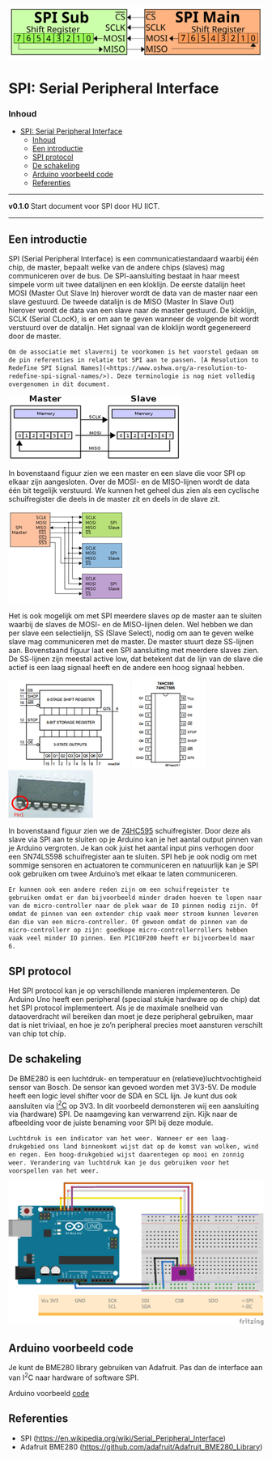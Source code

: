 ![logo](../SPI/img/SPI_basic_operation,_single_Main_&_Sub.svg) [](logo-id)

# SPI: Serial Peripheral Interface[](title-id)

### Inhoud[](toc-id)

- [SPI: Serial Peripheral Interface](#spi-serial-peripheral-interface)
    - [Inhoud](#inhoud)
  - [Een introductie](#een-introductie)
  - [SPI protocol](#spi-protocol)
  - [De schakeling](#de-schakeling)
  - [Arduino voorbeeld code](#arduino-voorbeeld-code)
  - [Referenties](#referenties)

---

**v0.1.0 [](version-id)** Start document voor SPI door HU IICT[](author-id).

---

## Een introductie

SPI (Serial Peripheral Interface) is een communicatiestandaard waarbij één chip, de master, bepaalt welke van de andere chips (slaves) mag communiceren over de bus. De SPI-aansluiting bestaat in haar meest simpele vorm uit twee datalijnen en een kloklijn. De eerste datalijn heet MOSI (Master Out Slave In) hierover wordt de data van de master naar een slave gestuurd. De tweede datalijn is de MISO (Master In Slave Out) hierover wordt de data van een slave naar de master gestuurd. De kloklijn, SCLK (Serial CLocK), is er om aan te geven wanneer de volgende bit wordt verstuurd over de datalijn. Het signaal van de kloklijn wordt gegenereerd door de master.

    Om de associatie met slavernij te voorkomen is het voorstel gedaan om de pin referenties in relatie tot SPI aan te passen. [A Resolution to Redefine SPI Signal Names](<https://www.oshwa.org/a-resolution-to-redefine-spi-signal-names/>). Deze terminologie is nog niet volledig overgenomen in dit document.

![SPI met één master en één slave.](../SPI/img/SPI_master_slave.png)

In bovenstaand figuur zien we een master en een slave die voor SPI op elkaar zijn aangesloten. Over de MOSI- en de MISO-lijnen wordt de data één bit tegelijk verstuurd. We kunnen het geheel dus zien als een cyclische schuifregister die deels in de master zit en deels in de slave zit.

![SPI met één master en drie slaves.](../SPI/img/SPI_three_slaves.png)

Het is ook mogelijk om met SPI meerdere slaves op de master aan te sluiten waarbij de slaves de MOSI- en de MISO-lijnen delen. Wel hebben we dan per slave een selectielijn, SS (Slave Select), nodig om aan te geven welke slave mag communiceren met de master. De master stuurt deze SS-lijnen aan. Bovenstaand figuur laat een SPI aansluiting met meerdere slaves zien. De SS-lijnen zijn meestal active low, dat betekent dat de lijn van de slave die actief is een laag signaal heeft en de andere een hoog signaal hebben.

![De aansluitingen van een 74HC595 output schuifregister](../SPI/img/74HC595_intern.png)  ![](../SPI/img/74HC595.png) ![](../SPI/img/74HC595_img.png)

In bovenstaand figuur zien we de [74HC595](../../elektronische-componenten/ic/74HC595/README.md) schuifregister. Door deze als slave via SPI aan te sluiten op je Arduino kan je het aantal output pinnen van je Arduino vergroten. Je kan ook juist het aantal input pins verhogen door een SN74LS598 schuifregister aan te sluiten. SPI heb je ook nodig om met sommige sensoren en actuatoren te communiceren en natuurlijk kan je SPI ook gebruiken om twee Arduino’s met elkaar te laten communiceren.

    Er kunnen ook een andere reden zijn om een schuifregeister te gebruiken omdat er dan bijvoorbeeld minder draden hoeven te lopen naar van de micro-controller naar de plek waar de IO pinnen nodig zijn. Of omdat de pinnen van een extender chip vaak meer stroom kunnen leveren dan die van een micro-controller. Of gewoon omdat de pinnen van de micro-controllerr op zijn: goedkope micro-controllerrollers hebben vaak veel minder IO pinnen. Een PIC10F200 heeft er bijvoorbeeld maar 6.

## SPI protocol

Het SPI protocol kan je op verschillende manieren implementeren. De Arduino Uno heeft een peripheral (speciaal stukje hardware op de chip) dat het SPI protocol implementeert. Als je de maximale snelheid van dataoverdracht wil bereiken dan moet je deze peripheral gebruiken, maar dat is niet triviaal, en hoe je zo’n peripheral precies moet aansturen verschilt van chip tot chip.

## De schakeling

De BME280 is een luchtdruk- en temperatuur en (relatieve)luchtvochtigheid sensor van Bosch. De sensor kan gevoed worden met 3V3-5V. De module heeft een logic level shifter voor de SDA en SCL lijn. Je kunt dus ook aansluiten via [I<sup>2</sup>C](../I2C/README.md) op 3V3. In dit voorbeeld demonsteren wij een aansluiting via (hardware) SPI. De naamgeving kan verwarrend zijn. Kijk naar de afbeelding voor de juiste benaming voor SPI bij deze module. 

    Luchtdruk is een indicator van het weer. Wanneer er een laag-drukgebied ons land binnenkomt wijst dat op de komst van wolken, wind en regen. Een hoog-drukgebied wijst daarentegen op mooi en zonnig weer. Verandering van luchtdruk kan je dus gebruiken voor het voorspellen van het weer.

![BME280](../SPI/img/BME280_bb.png)

## Arduino voorbeeld code

Je kunt de BME280 library gebruiken van Adafruit. Pas dan de interface aan van I<sup>2</sup>C naar hardware of software SPI.

Arduino voorbeeld [code](../SPI/files/bme280test/bme280test.ino)

## Referenties

- SPI (<https://en.wikipedia.org/wiki/Serial_Peripheral_Interface>)
- Adafruit BME280 (<https://github.com/adafruit/Adafruit_BME280_Library>)